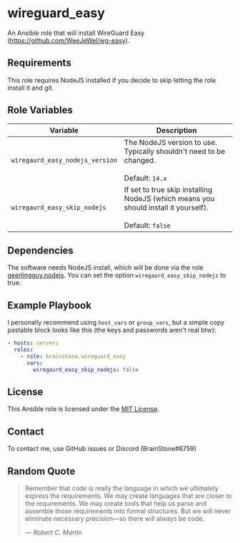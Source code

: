 # wireguard_easy

An Ansible role that will install WireGuard Easy (https://github.com/WeeJeWel/wg-easy).

## Requirements

This role requires NodeJS installed if you decide to skip letting the role install it and git.

## Role Variables

| Variable                        | Description                                                                                                   |
|---------------------------------|---------------------------------------------------------------------------------------------------------------|
| `wiregaurd_easy_nodejs_version` | The NodeJS version to use. Typically shouldn't need to be changed.<br/><br/>Default: `14.x`                   |
| `wiregaurd_easy_skip_nodejs`    | If set to true skip installing NodeJS (which means you should install it yourself).<br/><br/>Default: `false` |

## Dependencies

The software needs NodeJS install, which will be done via the role [geerlingguy.nodejs](https://galaxy.ansible.com/geerlingguy/nodejs). You can set the 
option `wiregaurd_easy_skip_nodejs` to true.

## Example Playbook

I personally recommend using `host_vars` or `group_vars`, but a simple copy pastable block looks like this (the keys and passwords aren't real btw):

```yaml
- hosts: servers
  roles:
    - role: brainstone.wireguard_easy
      vars:
        wiregaurd_easy_skip_nodejs: false
```

## License

This Ansible role is licensed under the [MIT License](./LICENSE).

## Contact

To contact me, use GitHub issues or Discord (BrainStone#6759)

## Random Quote

> Remember that code is really the language in which we ultimately express the requirements. We may create languages that are closer to the requirements. We
> may create tools that help us parse and assemble those requirements into formal structures. But we will never eliminate necessary precision—so there will
> always be code.
>
> — <cite>Robert C. Martin</cite>

